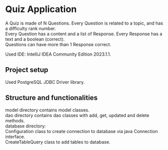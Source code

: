# Quiz Application  

A Quiz is made of N Questions. Every Question is related to a topic, and has a difficulty rank number.  
Every Question has a content and a list of Response. Every Response has a text and a boolean (correct).  
Questions can have more than 1 Response correct.  

Used IDE: IntelliJ IDEA Community Edition 2023.1.1.  

## Project setup  
Used PostgreSQL JDBC Driver library.  


## Structure and functionalities
model directory contains model classes.  
dao directory contains dao classes with add, get, updated and delete methods.  
database directory:  
Configuration class to create connection to database via java Connection interface.  
CreateTableQuery class to add tables to database.  
